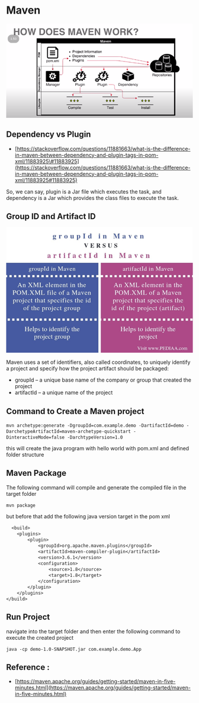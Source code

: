 # Maven

![](.gitbook/assets/image%20%2813%29.png)

## Dependency vs Plugin

* [https://stackoverflow.com/questions/11881663/what-is-the-difference-in-maven-between-dependency-and-plugin-tags-in-pom-xml/11883925\#11883925](https://stackoverflow.com/questions/11881663/what-is-the-difference-in-maven-between-dependency-and-plugin-tags-in-pom-xml/11883925#11883925)

So, we can say, plugin is a Jar file which executes the task, and dependency is a Jar which provides the class files to execute the task.

## Group ID and Artifact ID

![](.gitbook/assets/image%20%2814%29.png)

Maven uses a set of identifiers, also called coordinates, to uniquely identify a project and specify how the project artifact should be packaged:

* groupId – a unique base name of the company or group that created the project
* artifactId – a unique name of the project

## Command to Create a Maven project

```text
mvn archetype:generate -DgroupId=com.example.demo -DartifactId=demo -DarchetypeArtifactId=maven-archetype-quickstart -DinteractiveMode=false -DarchtypeVersion=1.0
```

this will create the java program with hello world with pom.xml and defined folder structure

## Maven Package

The following command will compile and generate the compiled file in the target folder

```text
mvn package
```

but before that add the following java version target in the pom xml

```text
  <build>
    <plugins>
        <plugin>
            <groupId>org.apache.maven.plugins</groupId>
            <artifactId>maven-compiler-plugin</artifactId>
            <version>3.6.1</version>
            <configuration>
                <source>1.8</source>
                <target>1.8</target>
            </configuration>
        </plugin>
    </plugins>
</build>
```

## Run Project

navigate into the target folder and then enter the following command to execute the created project

```text
java -cp demo-1.0-SNAPSHOT.jar com.example.demo.App
```

## Reference :

* [https://maven.apache.org/guides/getting-started/maven-in-five-minutes.html](https://maven.apache.org/guides/getting-started/maven-in-five-minutes.html)

